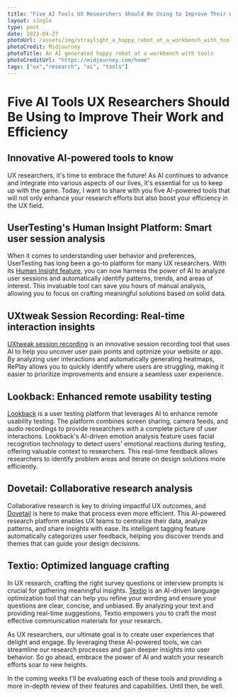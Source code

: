 ```yaml
---
title: "Five AI Tools UX Researchers Should Be Using to Improve Their Work and Efficiency"
layout: single
type: post
date: 2023-04-27
photoUrl: /assets/img/straylight_a_happy_robot_at_a_workbench_with_tools_6ce12290-b67b-46da-aa44-1cff84d444d9.png
photoCredit: Midjourney
photoTitle: An AI generated happy robot at a workbench with tools
photoCreditUrl: "https://midjourney.com/home"
tags: ["ux","research", "ai", "tools"]
---
```


# Five AI Tools UX Researchers Should Be Using to Improve Their Work and Efficiency
## Innovative AI-powered tools to know

UX researchers, it's time to embrace the future! As AI continues to advance and integrate into various aspects of our lives, it's essential for us to keep up with the game. Today, I want to share with you five AI-powered tools that will not only enhance your research efforts but also boost your efficiency in the UX field.

## UserTesting's Human Insight Platform: Smart user session analysis
When it comes to understanding user behavior and preferences, UserTesting has long been a go-to platform for many UX researchers. With its [Human Insight feature][1], you can now harness the power of AI to analyze user sessions and automatically identify patterns, trends, and areas of interest. This invaluable tool can save you hours of manual analysis, allowing you to focus on crafting meaningful solutions based on solid data.

## UXtweak Session Recording: Real-time interaction insights
[UXtweak session recording][2] is an innovative session recording tool that uses AI to help you uncover user pain points and optimize your website or app. By analyzing user interactions and automatically generating heatmaps, RePlay allows you to quickly identify where users are struggling, making it easier to prioritize improvements and ensure a seamless user experience.

## Lookback: Enhanced remote usability testing
[Lookback][3] is a user testing platform that leverages AI to enhance remote usability testing. The platform combines screen sharing, camera feeds, and audio recordings to provide researchers with a complete picture of user interactions. Lookback's AI-driven emotion analysis feature uses facial recognition technology to detect users' emotional reactions during testing, offering valuable context to researchers. This real-time feedback allows researchers to identify problem areas and iterate on design solutions more efficiently.

## Dovetail: Collaborative research analysis
Collaborative research is key to driving impactful UX outcomes, and [Dovetail][4] is here to make that process even more efficient. This AI-powered research platform enables UX teams to centralize their data, analyze patterns, and share insights with ease. Its intelligent tagging feature automatically categorizes user feedback, helping you discover trends and themes that can guide your design decisions.

## Textio: Optimized language crafting
In UX research, crafting the right survey questions or interview prompts is crucial for gathering meaningful insights. [Textio][5] is an AI-driven language optimization tool that can help you refine your wording and ensure your questions are clear, concise, and unbiased. By analyzing your text and providing real-time suggestions, Textio empowers you to craft the most effective communication materials for your research.

As UX researchers, our ultimate goal is to create user experiences that delight and engage. By leveraging these AI-powered tools, we can streamline our research processes and gain deeper insights into user behavior. So go ahead, embrace the power of AI and watch your research efforts soar to new heights. 

In the coming weeks I'll be evaluating each of these tools and providing a more in-depth review of their features and capabilities. Until then, be well.

[1]: https://www.usertesting.com/platform/
[2]: https://www.uxtweak.com/session-recording-tool
[3]: https://www.lookback.com/
[4]: https://dovetailapp.com/
[5]: https://textio.com/